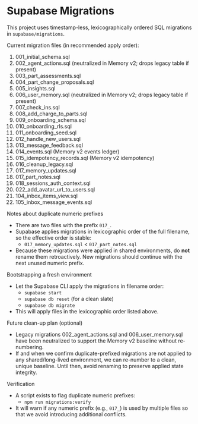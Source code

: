 # Supabase Migrations

This project uses timestamp-less, lexicographically ordered SQL migrations in `supabase/migrations`.

Current migration files (in recommended apply order):

1. 001_initial_schema.sql
2. 002_agent_actions.sql (neutralized in Memory v2; drops legacy table if present)
3. 003_part_assessments.sql
4. 004_part_change_proposals.sql
5. 005_insights.sql
6. 006_user_memory.sql (neutralized in Memory v2; drops legacy table if present)
7. 007_check_ins.sql
8. 008_add_charge_to_parts.sql
9. 009_onboarding_schema.sql
10. 010_onboarding_rls.sql
11. 011_onboarding_seed.sql
12. 012_handle_new_users.sql
13. 013_message_feedback.sql
14. 014_events.sql (Memory v2 events ledger)
15. 015_idempotency_records.sql (Memory v2 idempotency)
16. 016_cleanup_legacy.sql
17. 017_memory_updates.sql
18. 017_part_notes.sql
19. 018_sessions_auth_context.sql
20. 022_add_avatar_url_to_users.sql
21. 104_inbox_items_view.sql
22. 105_inbox_message_events.sql

Notes about duplicate numeric prefixes
- There are two files with the prefix `017_`.
- Supabase applies migrations in lexicographic order of the full filename, so the effective order is stable:
  - `017_memory_updates.sql` < `017_part_notes.sql`
- Because these migrations were applied in shared environments, do **not** rename them retroactively. New migrations should continue with the next unused numeric prefix.

Bootstrapping a fresh environment
- Let the Supabase CLI apply the migrations in filename order:
  - `supabase start`
  - `supabase db reset` (for a clean slate)
  - `supabase db migrate`
- This will apply files in the lexicographic order listed above.

Future clean-up plan (optional)
- Legacy migrations 002_agent_actions.sql and 006_user_memory.sql have been neutralized to support the Memory v2 baseline without re-numbering.
- If and when we confirm duplicate-prefixed migrations are not applied to any shared/long-lived environment, we can re-number to a clean, unique baseline. Until then, avoid renaming to preserve applied state integrity.

Verification
- A script exists to flag duplicate numeric prefixes:
  - `npm run migrations:verify`
- It will warn if any numeric prefix (e.g., `017_`) is used by multiple files so that we avoid introducing additional conflicts.
